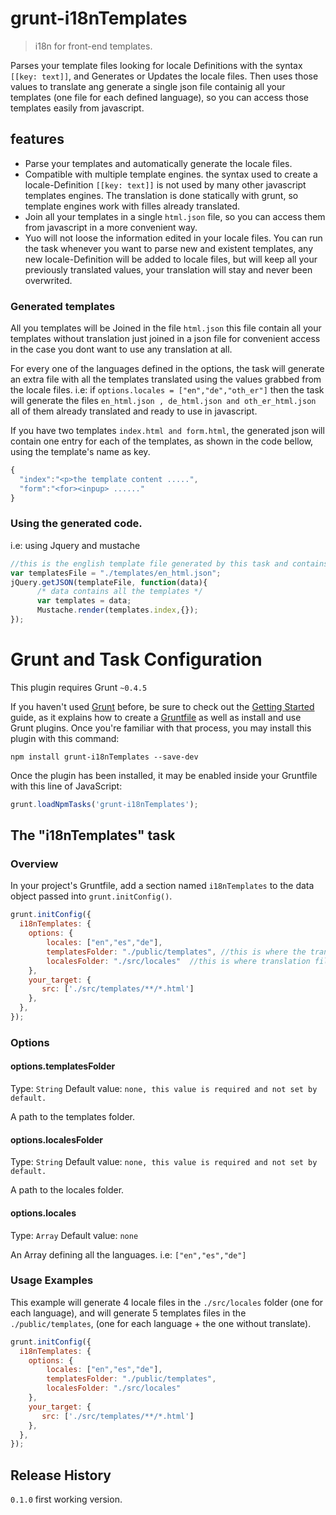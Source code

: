# grunt-i18nTemplates

> i18n for front-end templates.


Parses your template files looking for locale Definitions with the syntax `[[key: text]]`, and Generates or Updates the locale files. 
Then uses those values to translate ang generate a single json file containig all your templates  (one file for each defined language), so you can access those templates easily from javascript.


## features
+ Parse your templates and automatically generate the locale files.
+ Compatible with multiple template engines. the syntax used to create a locale-Definition `[[key: text]]` is not used by many other javascript templates engines. The translation is done statically with grunt, so template engines work with filles already translated.
+ Join all your templates in a single `html.json` file, so you can access them from javascript in a more convenient way.
+ Yuo will not loose the information edited in your locale files. You can run the task whenever you want to parse new and existent templates, any new locale-Definition will be added to locale files, but will keep all your previously translated values, your translation will stay and never been overwrited.


### Generated templates
All you templates will be Joined in the file `html.json` this file contain all your templates without translation just joined in a json file for convenient access in the case you dont want to use any translation at all.

For every one of the languages defined in the options, the task will generate an extra file with all the templates translated using the values grabbed from the locale files. i.e: if `options.locales = ["en","de","oth_er"]` then the task will generate the files `en_html.json , de_html.json and oth_er_html.json` all of them already translated and ready to use in javascript.

If you have two templates `index.html and form.html`, the generated json will contain one entry for each of the templates, as shown in the code bellow, using the template's name as key.
```js
{
  "index":"<p>the template content .....",
  "form":"<for><inpup> ......"
}
```

### Using the generated code.
i.e: using Jquery and mustache
```js
//this is the english template file generated by this task and contains all you templates.
var templatesFile = "./templates/en_html.json";
jQuery.getJSON(templateFile, function(data){
      /* data contains all the templates */
      var templates = data;
      Mustache.render(templates.index,{});
});  
```

# Grunt and Task Configuration
This plugin requires Grunt `~0.4.5`

If you haven't used [Grunt](http://gruntjs.com/) before, be sure to check out the [Getting Started](http://gruntjs.com/getting-started) guide, as it explains how to create a [Gruntfile](http://gruntjs.com/sample-gruntfile) as well as install and use Grunt plugins. Once you're familiar with that process, you may install this plugin with this command:

```shell
npm install grunt-i18nTemplates --save-dev
```

Once the plugin has been installed, it may be enabled inside your Gruntfile with this line of JavaScript:

```js
grunt.loadNpmTasks('grunt-i18nTemplates');
```

## The "i18nTemplates" task

### Overview
In your project's Gruntfile, add a section named `i18nTemplates` to the data object passed into `grunt.initConfig()`.

```js
grunt.initConfig({
  i18nTemplates: {
  	options: {
    	locales: ["en","es","de"],
        templatesFolder: "./public/templates", //this is where the translated templates will be generated
        localesFolder: "./src/locales"  //this is where translation files will be stored	
   	},
  	your_target: {
       src: ['./src/templates/**/*.html']
    },
  },
});
```

### Options 

#### options.templatesFolder
Type: `String`
Default value: `none, this value is required and not set by default.`

A path to the templates folder.

#### options.localesFolder
Type: `String`
Default value: `none, this value is required and not set by default.`

A path to the locales folder.

#### options.locales
Type: `Array`
Default value: `none`

An Array defining all the languages. i.e: `["en","es","de"]`

### Usage Examples
This example will generate 4 locale files in the `./src/locales` folder (one for each language), and will generate 5 templates files in the `./public/templates`, (one for each language + the one without translate).
```js
grunt.initConfig({
  i18nTemplates: {
  	options: {
    	locales: ["en","es","de"],
        templatesFolder: "./public/templates", 
        localesFolder: "./src/locales" 	
   	},
  	your_target: {
       src: ['./src/templates/**/*.html']
    },
  },
});
```

## Release History
`0.1.0`  first working version. 
